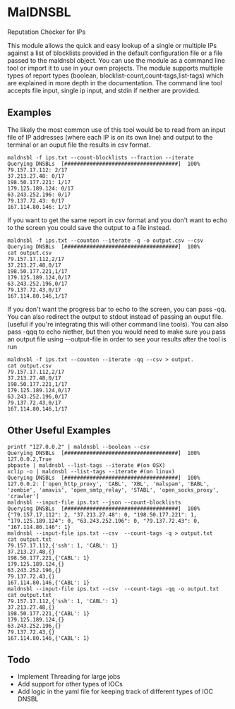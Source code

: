 # MalDNSBL 
Reputation Checker for IPs

This module allows the quick and easy lookup of a single or multiple IPs
against a list of blocklists provided in the default configuration file
or a file passed to the maldnsbl object.  You can use the module as a command
line tool or import it to use in your own projects.  The module supports multiple
types of report types (boolean, blocklist-count,count-tags,list-tags) which are
explained in more depth in the documentation.  The command line tool accepts file input,
single ip input, and stdin if neither are provided.

## Examples

The likely the most common use of this tool would be to read from an input file
of IP addresses (where each IP is on its own line) and output to the terminal or an ouput file the
results in csv format.
```
maldnsbl -f ips.txt --count-blocklists --fraction --iterate
Querying DNSBLs  [####################################]  100%             
79.157.17.112: 2/17
37.213.27.48: 0/17
198.50.177.221: 1/17
179.125.189.124: 0/17
63.243.252.196: 0/17
79.137.72.43: 0/17
167.114.80.146: 1/17 
```

If you want to get the same report in csv format and you don't want to echo to the screen
you could save the output to a file instead.

```
maldnsbl -f ips.txt --counton --iterate -q -o output.csv --csv
Querying DNSBLs  [####################################]  100% 
cat output.csv
79.157.17.112,2/17
37.213.27.48,0/17
198.50.177.221,1/17
179.125.189.124,0/17
63.243.252.196,0/17
79.137.72.43,0/17
167.114.80.146,1/17
```

If you don't want the progress bar to echo to the screen, you can pass -qq.
You can also redirect the output to stdout instead of passing an ouput file.
(useful if you're integrating this will other command line tools).
You can also pass -qqq to echo niether, but then you would need to make sure you pass
an output file using --output-file in order to see your results after the tool is run

```
maldnsbl -f ips.txt --counton --iterate -qq --csv > output.
cat output.csv
79.157.17.112,2/17
37.213.27.48,0/17
198.50.177.221,1/17
179.125.189.124,0/17
63.243.252.196,0/17
79.137.72.43,0/17
167.114.80.146,1/17
```
## Other Useful Examples
```
printf "127.0.0.2" | maldnsbl --boolean --csv
Querying DNSBLs  [####################################]  100%
127.0.0.2,True
pbpaste | maldnsbl --list-tags --iterate #(on OSX)
xclip -o | maldnsbl --list-tags --iterate #(on linux)
Querying DNSBLs  [####################################]  100%             
127.0.0.2: ['open_http_proxy', 'CABL', 'XBL', 'malspam', 'BABL', 'zombie', 'amavis', 'open_smtp_relay', 'STABL', 'open_socks_proxy', 'crawler']
maldnsbl --input-file ips.txt --json --count-blocklists
Querying DNSBLs  [####################################]  100%             
{"79.157.17.112": 2, "37.213.27.48": 0, "198.50.177.221": 1, "179.125.189.124": 0, "63.243.252.196": 0, "79.137.72.43": 0, "167.114.80.146": 1}
maldnsbl --input-file ips.txt --csv  --count-tags -q > output.txt
cat output.txt
79.157.17.112,{'ssh': 1, 'CABL': 1}
37.213.27.48,{}
198.50.177.221,{'CABL': 1}
179.125.189.124,{}
63.243.252.196,{}
79.137.72.43,{}
167.114.80.146,{'CABL': 1}
maldnsbl --input-file ips.txt --csv  --count-tags -qq -o output.txt
cat output.txt
79.157.17.112,{'ssh': 1, 'CABL': 1}
37.213.27.48,{}
198.50.177.221,{'CABL': 1}
179.125.189.124,{}
63.243.252.196,{}
79.137.72.43,{}
167.114.80.146,{'CABL': 1}
```


## Todo
* Implement Threading for large jobs
* Add support for other types of IOCs
* Add logic in the yaml file for keeping track of different types of IOC DNSBL
